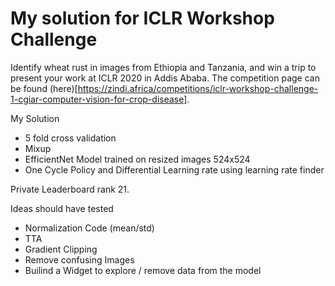 # My solution for ICLR Workshop Challenge

Identify wheat rust in images from Ethiopia and Tanzania, and win a trip to present your work at ICLR 2020 in Addis Ababa. The competition page can be found (here)[https://zindi.africa/competitions/iclr-workshop-challenge-1-cgiar-computer-vision-for-crop-disease].

My Solution
- 5 fold cross validation
- Mixup
- EfficientNet Model trained on resized images 524x524 
- One Cycle Policy and Differential Learning rate using learning rate finder

Private Leaderboard rank 21.

Ideas should have tested
- Normalization Code (mean/std)
- TTA
- Gradient Clipping
- Remove confusing Images
- Builind a Widget to explore / remove data from the model
